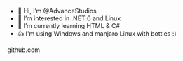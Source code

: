 - 👋 Hi, I’m @AdvanceStudios
- 👀 I’m interested in .NET 6 and Linux
- 🌱 I’m currently learning HTML & C#
- 👍 I'm using Windows and manjaro Linux with bottles :)

github.com


   

<!---
AdvanceStudios/AdvanceStudios is a ✨ special ✨ repository because its `README.md` (this file) appears on your GitHub profile.
You can click the Preview link to take a look at your changes.
--->
